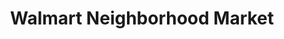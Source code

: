 ---
title: "Walmart Neighborhood Market"
url: /north-port/walmart-neighborhood-market/
shop: Supermarkt
---